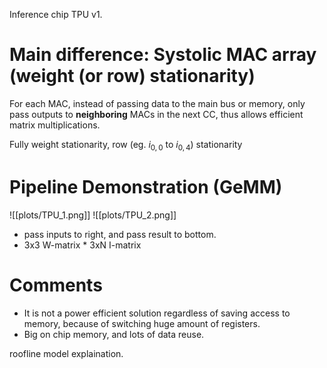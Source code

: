 Inference chip TPU v1. 

# Main difference: Systolic MAC array (weight (or row) stationarity)

For each MAC, instead of passing data to the main bus or memory, only pass outputs to **neighboring** MACs in the next CC, thus allows efficient matrix multiplications. 

Fully weight stationarity, row (eg. $i_{0,0}$ to $i_{0,4}$) stationarity

# Pipeline Demonstration (GeMM)

![[plots/TPU_1.png]]
![[plots/TPU_2.png]]
- pass inputs to right, and pass result to bottom. 
- 3x3 W-matrix * 3xN I-matrix

# Comments

- It is not a power efficient solution regardless of saving access to memory, because of switching huge amount of registers. 
- Big on chip memory, and lots of data reuse. 

roofline model explaination. 